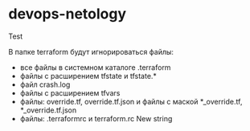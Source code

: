 # devops-netology


Test


В папке terraform будут игнорироваться файлы:

- все файлы в системном каталоге .terraform
- файлы с расширением tfstate и tfstate.*
- файл crash.log
- файлы с расширением tfvars
- файлы: override.tf, override.tf.json и файлы с маской *_override.tf, *_override.tf.json
- файлы: .terraformrc и terraform.rc
New string

